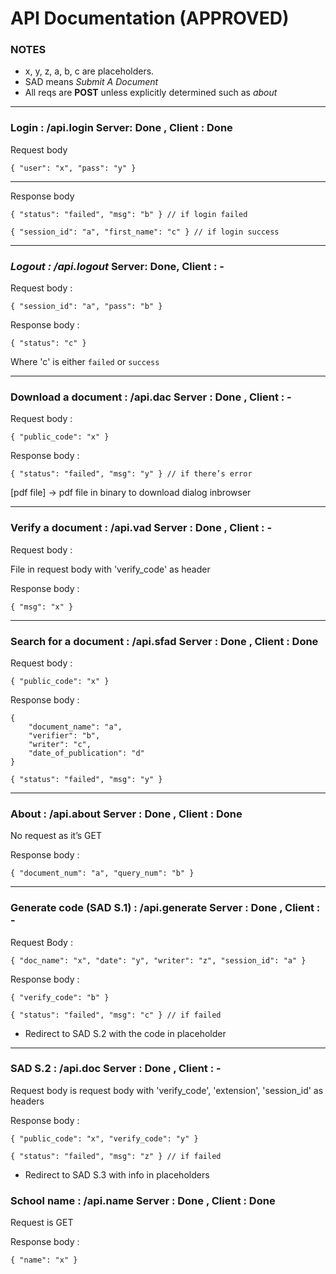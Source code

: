 ﻿# API Documentation (APPROVED)

### **NOTES**

- x, y, z, a, b, c are placeholders.
- SAD means _Submit A Document_
- All reqs are **POST** unless explicitly determined such as _about_

---

### **Login : /api.login** Server: Done , Client : Done

Request body

```jsonc
{ "user": "x", "pass": "y" }
```

---

Response body

```jsonc
{ "status": "failed", "msg": "b" } // if login failed
```

```jsonc
{ "session_id": "a", "first_name": "c" } // if login success
```

---

### _Logout : /api.logout_ Server: Done, Client : -

Request body :

```jsonc
{ "session_id": "a", "pass": "b" }
```

Response body :

```jsonc
{ "status": "c" }
```

Where 'c' is either `failed` or `success`

---

### **Download a document : /api.dac** Server : Done , Client : -

Request body :

```jsonc
{ "public_code": "x" }
```

Response body :

```jsonc
{ "status": "failed", "msg": "y" } // if there’s error
```

[pdf file] → pdf file in binary to download dialog inbrowser

---

### **Verify a document : /api.vad** Server : Done , Client : -

Request body :

File in request body with 'verify_code' as header

Response body :

```jsonc
{ "msg": "x" }
```

---

### **Search for a document : /api.sfad** Server : Done , Client : Done

Request body :

```jsonc
{ "public_code": "x" }
```

Response body :

```jsonc
{
	"document_name": "a",
	"verifier": "b",
	"writer": "c",
	"date_of_publication": "d"
}
```

```jsonc
{ "status": "failed", "msg": "y" }
```

---

### **About : /api.about** Server : Done , Client : Done

No request as it’s GET

Response body :

```jsonc
{ "document_num": "a", "query_num": "b" }
```

---

### **Generate code (SAD S.1) : /api.generate** Server : Done , Client : -

Request Body :

```jsonc
{ "doc_name": "x", "date": "y", "writer": "z", "session_id": "a" }
```

Response body :

```jsonc
{ "verify_code": "b" }
```

```jsonc
{ "status": "failed", "msg": "c" } // if failed
```

- Redirect to SAD S.2 with the code in placeholder

---

### **SAD S.2 : /api.doc** Server : Done , Client : -

Request body is request body with 'verify_code', 'extension', 'session_id' as headers

Response body :

```jsonc
{ "public_code": "x", "verify_code": "y" }
```

```jsonc
{ "status": "failed", "msg": "z" } // if failed
```

- Redirect to SAD S.3 with info in placeholders

### **School name : /api.name** Server : Done , Client : Done

Request is GET

Response body :

```jsonc
{ "name": "x" }
```
